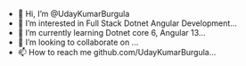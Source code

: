 - 👋 Hi, I’m @UdayKumarBurgula
- 👀 I’m interested in Full Stack Dotnet Angular Development...
- 🌱 I’m currently learning Dotnet core 6, Angular 13...
- 💞️ I’m looking to collaborate on ...
- 📫 How to reach me github.com/UdayKumarBurgula...

<!---
UdayKumarBurgula/UdayKumarBurgula is a ✨ special ✨ repository because its `README.md` (this file) appears on your GitHub profile.
You can click the Preview link to take a look at your changes.
--->
